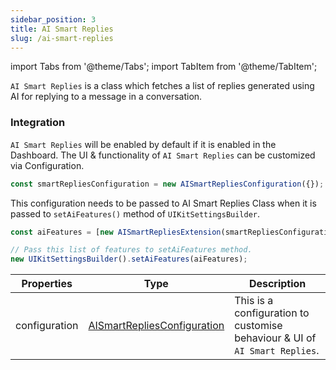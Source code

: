 ```yaml
---
sidebar_position: 3
title: AI Smart Replies
slug: /ai-smart-replies
---
```


import Tabs from '@theme/Tabs';
import TabItem from '@theme/TabItem';

```AI Smart Replies``` is a class which fetches a list of replies generated using AI for replying to a message in a conversation.

### Integration
```AI Smart Replies``` will be enabled by default if it is enabled in the Dashboard. The UI & functionality of ```AI Smart Replies``` can be customized via Configuration.

<Tabs>
<TabItem value="js" label="Javascript">

```js
const smartRepliesConfiguration = new AISmartRepliesConfiguration({});
```

</TabItem>
</Tabs>


This configuration needs to be passed to AI Smart Replies Class when it is passed to ```setAiFeatures()``` method of ```UIKitSettingsBuilder```.

<Tabs>
<TabItem value="js" label="Javascript">

```js
const aiFeatures = [new AISmartRepliesExtension(smartRepliesConfiguration)];

// Pass this list of features to setAiFeatures method.
new UIKitSettingsBuilder().setAiFeatures(aiFeatures);
```

</TabItem>
</Tabs>


| Properties                    | Type                                                           | Description                                                                                                                             |
| ----------------------- | -------------------------------------------------------------- | --------------------------------------------------------------------------------------------------------------------------------------- |
| configuration           | [AISmartRepliesConfiguration](/web-shared/ai-smart-replies-configuration)         | This is a configuration to customise behaviour & UI of ```AI Smart Replies```.                                                  |
